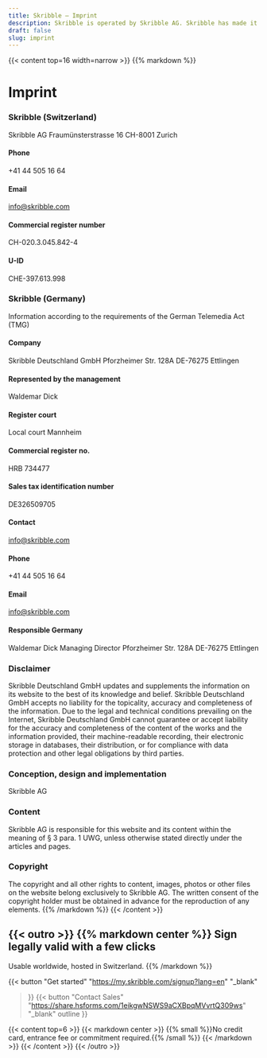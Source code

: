 ```yaml
---
title: Skribble – Imprint
description: Skribble is operated by Skribble AG. Skribble has made it its goal to digitalize contract processes. In 2018 we formed a team of Trust Shapers that has been working towards this future.
draft: false
slug: imprint
---
```


{{< content top=16 width=narrow >}}
{{% markdown %}}
# Imprint

### Skribble (Switzerland)
Skribble AG
Fraumünsterstrasse 16
CH-8001 Zurich

#### Phone
+41 44 505 16 64

#### Email
[info@skribble.com](mailto:info@skribble.com "info@skribble.com")

#### Commercial register number
CH-020.3.045.842-4

#### U-ID
CHE-397.613.998


### Skribble (Germany)
Information according to the requirements of the German Telemedia Act (TMG)

#### Company
Skribble Deutschland GmbH
Pforzheimer Str. 128A
DE-76275 Ettlingen

#### Represented by the management
Waldemar Dick

#### Register court
Local court Mannheim

#### Commercial register no.
HRB 734477

#### Sales tax identification number
DE326509705

#### Contact
[info@skribble.com](mailto:info@skribble.com "info@skribble.com")

#### Phone
+41 44 505 16 64

#### Email
[info@skribble.com](mailto:info@skribble.com "info@skribble.com")

#### Responsible Germany
Waldemar Dick
Managing Director
Pforzheimer Str. 128A
DE-76275 Ettlingen

### Disclaimer
Skribble Deutschland GmbH updates and supplements the information on its website to the best of its knowledge and belief. Skribble Deutschland GmbH accepts no liability for the topicality, accuracy and completeness of the information. Due to the legal and technical conditions prevailing on the Internet, Skribble Deutschland GmbH cannot guarantee or accept liability for the accuracy and completeness of the content of the works and the information provided, their machine-readable recording, their electronic storage in databases, their distribution, or for compliance with data protection and other legal obligations by third parties.

### Conception, design and implementation
Skribble AG

### Content
Skribble AG is responsible for this website and its content within the meaning of § 3 para. 1 UWG, unless otherwise stated directly under the articles and pages.

### Copyright
The copyright and all other rights to content, images, photos or other files on the website belong exclusively to Skribble AG. The written consent of the copyright holder must be obtained in advance for the reproduction of any elements.
{{% /markdown %}}
{{< /content >}}

[//]: # (--------------------------------------------------------------------------------------------------------------)

{{< outro >}}
{{% markdown center %}}
Sign legally valid with 
a few clicks
---
Usable worldwide, hosted in Switzerland.
{{% /markdown %}}

{{< button
  "Get started"
  "https://my.skribble.com/signup?lang=en"
  "_blank"
>}}
{{< button
  "Contact Sales"
  "https://share.hsforms.com/1eikgwNSWS9aCXBpqMVvrtQ309ws"
  "_blank"
  outline
>}}

{{< content top=6 >}}
{{< markdown center >}}
{{% small %}}No credit card, entrance fee or commitment required.{{% /small %}} 
{{< /markdown >}}
{{< /content >}}
{{< /outro >}}
